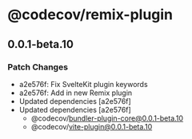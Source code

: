 # @codecov/remix-plugin

## 0.0.1-beta.10

### Patch Changes

- a2e576f: Fix SvelteKit plugin keywords
- a2e576f: Add in new Remix plugin
- Updated dependencies [a2e576f]
- Updated dependencies [a2e576f]
  - @codecov/bundler-plugin-core@0.0.1-beta.10
  - @codecov/vite-plugin@0.0.1-beta.10
